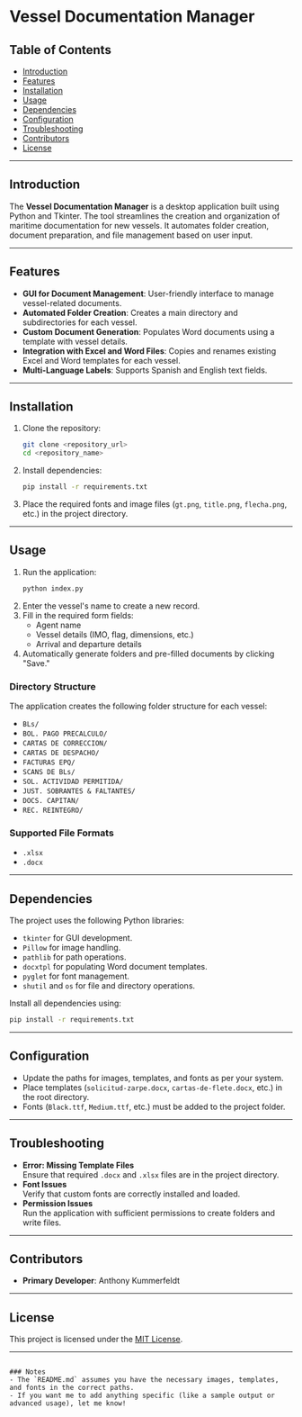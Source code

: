 
# Vessel Documentation Manager

## Table of Contents
- [Introduction](#introduction)
- [Features](#features)
- [Installation](#installation)
- [Usage](#usage)
- [Dependencies](#dependencies)
- [Configuration](#configuration)
- [Troubleshooting](#troubleshooting)
- [Contributors](#contributors)
- [License](#license)

---

## Introduction
The **Vessel Documentation Manager** is a desktop application built using Python and Tkinter. The tool streamlines the creation and organization of maritime documentation for new vessels. It automates folder creation, document preparation, and file management based on user input.

---

## Features
- **GUI for Document Management**: User-friendly interface to manage vessel-related documents.
- **Automated Folder Creation**: Creates a main directory and subdirectories for each vessel.
- **Custom Document Generation**: Populates Word documents using a template with vessel details.
- **Integration with Excel and Word Files**: Copies and renames existing Excel and Word templates for each vessel.
- **Multi-Language Labels**: Supports Spanish and English text fields.

---

## Installation
1. Clone the repository:
   ```bash
   git clone <repository_url>
   cd <repository_name>
   ```
2. Install dependencies:
   ```bash
   pip install -r requirements.txt
   ```
3. Place the required fonts and image files (`gt.png`, `title.png`, `flecha.png`, etc.) in the project directory.

---

## Usage
1. Run the application:
   ```bash
   python index.py
   ```
2. Enter the vessel's name to create a new record.
3. Fill in the required form fields:
   - Agent name
   - Vessel details (IMO, flag, dimensions, etc.)
   - Arrival and departure details
4. Automatically generate folders and pre-filled documents by clicking "Save."

### Directory Structure
The application creates the following folder structure for each vessel:
- `BLs/`
- `BOL. PAGO PRECALCULO/`
- `CARTAS DE CORRECCION/`
- `CARTAS DE DESPACHO/`
- `FACTURAS EPQ/`
- `SCANS DE BLs/`
- `SOL. ACTIVIDAD PERMITIDA/`
- `JUST. SOBRANTES & FALTANTES/`
- `DOCS. CAPITAN/`
- `REC. REINTEGRO/`

### Supported File Formats
- `.xlsx`
- `.docx`

---

## Dependencies
The project uses the following Python libraries:
- `tkinter` for GUI development.
- `Pillow` for image handling.
- `pathlib` for path operations.
- `docxtpl` for populating Word document templates.
- `pyglet` for font management.
- `shutil` and `os` for file and directory operations.

Install all dependencies using:
```bash
pip install -r requirements.txt
```

---

## Configuration
- Update the paths for images, templates, and fonts as per your system.
- Place templates (`solicitud-zarpe.docx`, `cartas-de-flete.docx`, etc.) in the root directory.
- Fonts (`Black.ttf`, `Medium.ttf`, etc.) must be added to the project folder.

---

## Troubleshooting
- **Error: Missing Template Files**  
  Ensure that required `.docx` and `.xlsx` files are in the project directory.
- **Font Issues**  
  Verify that custom fonts are correctly installed and loaded.
- **Permission Issues**  
  Run the application with sufficient permissions to create folders and write files.

---

## Contributors
- **Primary Developer**: Anthony Kummerfeldt

---

## License
This project is licensed under the [MIT License](LICENSE).

---

```

### Notes
- The `README.md` assumes you have the necessary images, templates, and fonts in the correct paths.
- If you want me to add anything specific (like a sample output or advanced usage), let me know!
